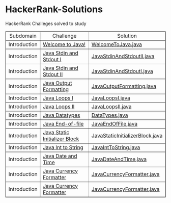 # HackerRank-Solutions
HackerRank Challeges solved to study

<table border="1">
    <tr align="center">
        <td>Subdomain</td>
        <td>Challenge</td>
        <td>Solution</td>
    </tr>
    <tr>
        <td>Introduction</td>
        <td><a href="https://www.hackerrank.com/challenges/welcome-to-java/problem">Welcome to Java!</a></td>
        <td><a href="https://github.com/RenatoLBarbosa/HackerRank-Solutions/blob/main/Introduction/WelcomeToJava.java">WelcomeToJava.java</a></td>
    </tr>
    <tr>
        <td>Introduction</td>
        <td><a href="https://www.hackerrank.com/challenges/java-stdin-and-stdout-1/problem">Java Stdin and Stdout I</a></td>
        <td><a href="https://github.com/RenatoLBarbosa/HackerRank-Solutions/blob/main/Introduction/JavaStdinAndStdoutII.java">JavaStdinAndStdoutII.java</a></td>
    </tr>
    <tr>
        <td>Introduction</td>
        <td><a href="https://www.hackerrank.com/challenges/java-stdin-stdout/problem">Java Stdin and Stdout II</a></td>
        <td><a href="https://github.com/RenatoLBarbosa/HackerRank-Solutions/blob/main/Introduction/JavaStdinAndStdoutI.java">JavaStdinAndStdoutI.java</a></td>
    </tr>
    <tr>
        <td>Introduction</td>
        <td><a href="https://www.hackerrank.com/challenges/java-output-formatting/problem">Java Output Formatting</a></td>
        <td><a href="https://github.com/RenatoLBarbosa/HackerRank-Solutions/blob/main/Introduction/JavaOutputFormatting.java">JavaOutputFormatting.java</a></td>
    </tr>
    <tr>
        <td>Introduction</td>
        <td><a href="https://www.hackerrank.com/challenges/java-loops-i/problem">Java Loops I</a></td>
        <td><a href="https://github.com/RenatoLBarbosa/HackerRank-Solutions/blob/main/Introduction/JavaLoopsI.java">JavaLoopsI.java</a></td>
    </tr>
    <tr>
        <td>Introduction</td>
        <td><a href="https://www.hackerrank.com/challenges/java-loops/problem">Java Loops II</a></td>
        <td><a href="https://github.com/RenatoLBarbosa/HackerRank-Solutions/blob/main/Introduction/JavaLoopsII.java">JavaLoopsII.java</a></td>
    </tr>
    <tr>
        <td>Introduction</td>
        <td><a href="https://www.hackerrank.com/challenges/java-datatypes/problem">Java Datatypes</a></td>
        <td><a href="https://github.com/RenatoLBarbosa/HackerRank-Solutions/blob/main/Introduction/DataTypes.java">DataTypes.java</a></td>
    </tr>
    <tr>
        <td>Introduction</td>
        <td><a href="https://www.hackerrank.com/challenges/java-end-of-file/problem">Java End-of-file</a></td>
        <td><a href="https://github.com/RenatoLBarbosa/HackerRank-Solutions/blob/main/Introduction/JavaEndOfFile.java">JavaEndOfFile.java</a></td>
    </tr>
    <tr>
        <td>Introduction</td>
        <td><a href="https://www.hackerrank.com/challenges/java-static-initializer-block/problem">Java Static Initializer Block</a></td>
        <td><a href="https://github.com/RenatoLBarbosa/HackerRank-Solutions/blob/main/Introduction/JavaStaticInitializerBlock.java">JavaStaticInitializerBlock.java</a></td>
    </tr>
    <tr>
        <td>Introduction</td>
        <td><a href="https://www.hackerrank.com/challenges/java-int-to-string/problem">Java Int to String</a></td>
        <td><a href="https://github.com/RenatoLBarbosa/HackerRank-Solutions/blob/main/Introduction/JavaIntToString.java">JavaIntToString.java</a></td>
    </tr>
    <tr>
        <td>Introduction</td>
        <td><a href="https://www.hackerrank.com/challenges/java-date-and-time/problem">Java Date and Time</a></td>
        <td><a href="https://github.com/RenatoLBarbosa/HackerRank-Solutions/blob/main/Introduction/JavaDateAndTime.java">JavaDateAndTime.java</a></td>
    </tr>
    <tr>
        <td>Introduction</td>
        <td><a href="https://www.hackerrank.com/challenges/java-currency-formatter/problem">Java Currency Formatter</a></td>
        <td><a href="https://github.com/RenatoLBarbosa/HackerRank-Solutions/blob/main/Introduction/JavaCurrencyFormatter.java">JavaCurrencyFormatter.java</a></td>
    </tr>
    <tr>
        <td>Introduction</td>
        <td><a href="https://www.hackerrank.com/challenges/java-currency-formatter/problem">Java Currency Formatter</a></td>
        <td><a href="https://github.com/RenatoLBarbosa/HackerRank-Solutions/blob/main/Introduction/JavaCurrencyFormatter.java">JavaCurrencyFormatter.java</a></td>
    </tr>
</table>
